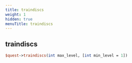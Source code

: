 ```yaml
---
title: traindiscs
weight: 1
hidden: true
menuTitle: traindiscs
---
```

## traindiscs
```perl
$quest->traindiscs(int max_level, [int min_level = 1])
```